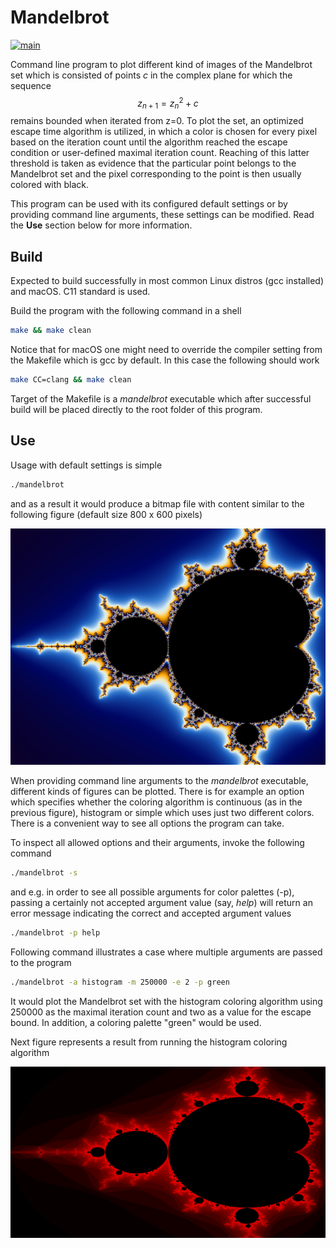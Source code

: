 # Mandelbrot #

[![main](https://github.com/elmomoilanen/Mandelbrot/actions/workflows/main.yml/badge.svg)](https://github.com/elmomoilanen/Mandelbrot/actions/workflows/main.yml)

Command line program to plot different kind of images of the Mandelbrot set which is consisted of points *c* in the complex plane for which the sequence $$z_{n+1} = z_{n}^2 + c$$ remains bounded when iterated from z=0. To plot the set, an optimized escape time algorithm is utilized, in which a color is chosen for every pixel based on the iteration count until the algorithm reached the escape condition or user-defined maximal iteration count. Reaching of this latter threshold is taken as evidence that the particular point belongs to the Mandelbrot set and the pixel corresponding to the point is then usually colored with black.

This program can be used with its configured default settings or by providing command line arguments, these settings can be modified. Read the **Use** section below for more information.

## Build ##

Expected to build successfully in most common Linux distros (gcc installed) and macOS. C11 standard is used.

Build the program with the following command in a shell

```bash
make && make clean
```

Notice that for macOS one might need to override the compiler setting from the Makefile which is gcc by default. In this case the following should work
```bash
make CC=clang && make clean
```

Target of the Makefile is a *mandelbrot* executable which after successful build will be placed directly to the root folder of this program.

## Use ##

Usage with default settings is simple

```bash
./mandelbrot
```

and as a result it would produce a bitmap file with content similar to the following figure (default size 800 x 600 pixels)

![](docs/fractal_example.png)

When providing command line arguments to the *mandelbrot* executable, different kinds of figures can be plotted. There is for example an option which specifies whether the coloring algorithm is continuous (as in the previous figure), histogram or simple which uses just two different colors. There is a convenient way to see all options the program can take.

To inspect all allowed options and their arguments, invoke the following command

```bash
./mandelbrot -s
```

and e.g. in order to see all possible arguments for color palettes (-p), passing a certainly not accepted argument value (say, *help*) will return an error message indicating the correct and accepted argument values

```bash
./mandelbrot -p help
```

Following command illustrates a case where multiple arguments are passed to the program

```bash
./mandelbrot -a histogram -m 250000 -e 2 -p green
```

It would plot the Mandelbrot set with the histogram coloring algorithm using 250000 as the maximal iteration count and two as a value for the escape bound. In addition, a coloring palette "green" would be used.

Next figure represents a result from running the histogram coloring algorithm

![](docs/fractal_example2.png)
